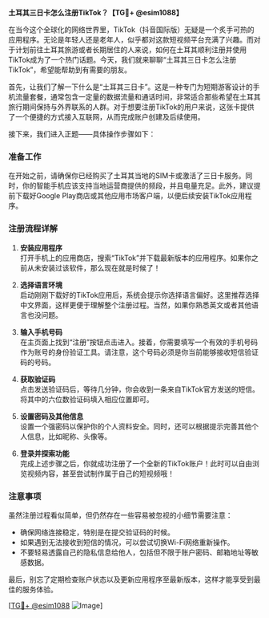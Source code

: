 **土耳其三日卡怎么注册TikTok？【TG💪+ @esim1088】**

在当今这个全球化的网络世界里，TikTok（抖音国际版）无疑是一个炙手可热的应用程序。无论是年轻人还是老年人，似乎都对这款短视频平台充满了兴趣。而对于计划前往土耳其旅游或者长期居住的人来说，如何在土耳其顺利注册并使用TikTok成为了一个热门话题。今天，我们就来聊聊“土耳其三日卡怎么注册TikTok”，希望能帮助到有需要的朋友。

首先，让我们了解一下什么是“土耳其三日卡”。这是一种专门为短期游客设计的手机流量套餐，通常包含一定量的数据流量和通话时间，非常适合那些希望在土耳其旅行期间保持与外界联系的人群。对于想要注册TikTok的用户来说，这张卡提供了一个便捷的方式接入互联网，从而完成账户创建及后续使用。

接下来，我们进入正题——具体操作步骤如下：

### 准备工作
在开始之前，请确保你已经购买了土耳其当地的SIM卡或激活了三日卡服务。同时，你的智能手机应该支持当地运营商提供的频段，并且电量充足。此外，建议提前下载好Google Play商店或其他应用市场客户端，以便后续安装TikTok应用程序。

### 注册流程详解
1. **安装应用程序**  
   打开手机上的应用商店，搜索“TikTok”并下载最新版本的应用程序。如果你之前从未安装过该软件，那么现在就是时候了！

2. **选择语言环境**  
   启动刚刚下载好的TikTok应用后，系统会提示你选择语言偏好。这里推荐选择中文界面，这样更便于理解整个注册过程。当然，如果你熟悉英文或者其他语言也没问题。

3. **输入手机号码**  
   在主页面上找到“注册”按钮点击进入。接着，你需要填写一个有效的手机号码作为账号的身份验证工具。请注意，这个号码必须是你当前能够接收短信验证码的号码。

4. **获取验证码**  
   点击发送验证码后，等待几分钟，你会收到一条来自TikTok官方发送的短信。将其中的六位数验证码填入相应位置即可。

5. **设置密码及其他信息**  
   设置一个强密码以保护你的个人资料安全。同时，还可以根据提示完善其他个人信息，比如昵称、头像等。

6. **登录并探索功能**  
   完成上述步骤之后，你就成功注册了一个全新的TikTok账户！此时可以自由浏览视频内容，甚至尝试制作属于自己的短视频哦！

### 注意事项
虽然注册过程看似简单，但仍然存在一些容易被忽视的小细节需要注意：
- 确保网络连接稳定，特别是在提交验证码的时候。
- 如果遇到无法接收到短信的情况，可以尝试切换Wi-Fi网络重新操作。
- 不要轻易透露自己的隐私信息给他人，包括但不限于账户密码、邮箱地址等敏感数据。

最后，别忘了定期检查账户状态以及更新应用程序至最新版本，这样才能享受到最佳的服务体验。

[[TG💪+ @esim1088](https://t.me/s/esim1088) ![Image](https://i.postimg.cc/4NQfJmqS/Snipaste-2025-05-13-00-14-12.png)]